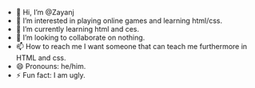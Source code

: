 - 👋 Hi, I’m @Zayanj
- 👀 I’m interested in playing online games and learning html/css.
- 🌱 I’m currently learning html and ces. 
- 💞️ I’m looking to collaborate on nothing. 
- 📫 How to reach me I want someone that can teach me furthermore in HTML and css. 
- 😄 Pronouns: he/him.
- ⚡ Fun fact: I am ugly. 

<!---
Zayanj/Zayanj is a ✨ special ✨ repository because its `README.md` (this file) appears on your GitHub profile.
You can click the Preview link to take a look at your changes.
--->
